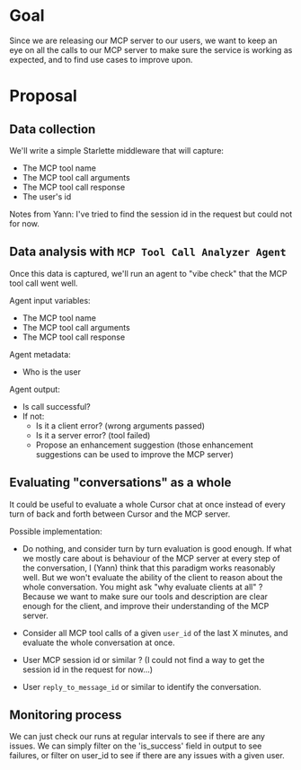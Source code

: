 # Goal

Since we are releasing our MCP server to our users, we want to keep an eye on all the calls to our MCP server to make sure the service is working as expected, and to find use cases to improve upon.

# Proposal

## Data collection
We'll write a simple Starlette middleware that will capture:
- The MCP tool name
- The MCP tool call arguments
- The MCP tool call response
- The user's id

Notes from Yann: I've tried to find the session id in the request but could not for now.


## Data analysis with `MCP Tool Call Analyzer Agent`
Once this data is captured, we'll run an agent to "vibe check" that the MCP tool call went well.

Agent input variables:
- The MCP tool name
- The MCP tool call arguments
- The MCP tool call response

Agent metadata:
- Who is the user

Agent output:
- Is call successful?
- If not:
    - Is it a client error? (wrong arguments passed)
    - Is it a server error? (tool failed)
    - Propose an enhancement suggestion (those enhancement suggestions can be used to improve the MCP server)

## Evaluating "conversations" as a whole
It could be useful to evaluate a whole Cursor chat at once instead of every turn of back and forth between Cursor and the MCP server.

Possible implementation:
- Do nothing, and consider turn by turn evaluation is good enough. If what we mostly care about is behaviour of the MCP server at every step of the conversation, I (Yann) think that this paradigm works reasonably well.
But we won't evaluate the ability of the client to reason about the whole conversation. You might ask "why evaluate clients at all" ? Because we want to make sure our tools and description are clear enough for the client, and improve their understanding of the MCP server.

- Consider all MCP tool calls of a given `user_id` of the last X minutes, and evaluate the whole conversation at once.

- User MCP session id or similar ? (I could not find a way to get the session id in the request for now...)

- User `reply_to_message_id` or similar to identify the conversation.

## Monitoring process
We can just check our runs at regular intervals to see if there are any issues. We can simply filter on the 'is_success' field in output to see failures, or filter on user_id to see if there are any issues with a given user.
